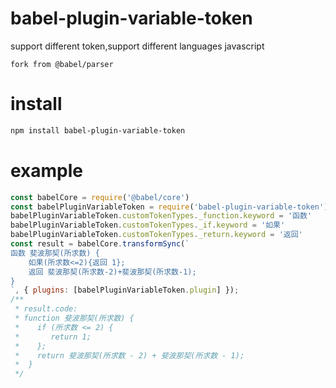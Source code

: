 # babel-plugin-variable-token
support different token,support different languages javascript 

`fork from @babel/parser`

# install
```sh
npm install babel-plugin-variable-token
```
# example
```js
const babelCore = require('@babel/core')
const babelPluginVariableToken = require('babel-plugin-variable-token')
babelPluginVariableToken.customTokenTypes._function.keyword = '函数'
babelPluginVariableToken.customTokenTypes._if.keyword = '如果'
babelPluginVariableToken.customTokenTypes._return.keyword = '返回'
const result = babelCore.transformSync(`
函数 斐波那契(所求数) {
    如果(所求数<=2){返回 1};
    返回 斐波那契(所求数-2)+斐波那契(所求数-1);
}
`, { plugins: [babelPluginVariableToken.plugin] });
/**
 * result.code:
 * function 斐波那契(所求数) {
 *    if (所求数 <= 2) {
 *       return 1;
 *    };
 *    return 斐波那契(所求数 - 2) + 斐波那契(所求数 - 1);
 *  }
 */
```
